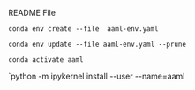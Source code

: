 README File

`conda env create --file  aaml-env.yaml `

`conda env update --file aaml-env.yaml --prune`

`conda activate aaml`

`python -m ipykernel install --user --name=aaml

